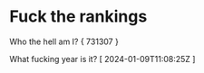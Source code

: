 # Fuck the rankings

Who the hell am I?
{ 731307 }

What fucking year is it?
[ 2024-01-09T11:08:25Z ]
